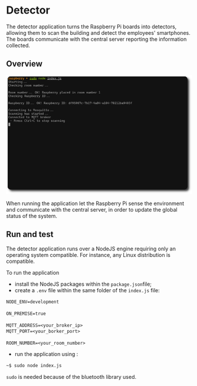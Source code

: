 # Detector

The detector application turns the Raspberry Pi boards into detectors, allowing them to scan the building and detect the employees' smartphones. The boards communicate with the central server reporting the information collected.

## Overview

![Raspberry Pi execution](../web-interface/src/assets/screenshots/rounded-raspberry-1.png)

When running the application let the Raspberry Pi sense the environment and communicate with the central server, in order to update the global status of the system.

## Run and test

The detector application runs over a NodeJS engine requiring only an operating system compatible. For instance, any Linux distribution is compatible. 

To run the application 
 - install the NodeJS packages within the `package.json`file;
 - create a `.env` file within the same folder of the `index.js` file:

```
NODE_ENV=development

ON_PREMISE=true

MQTT_ADDRESS=<your_broker_ip>
MQTT_PORT=<your_borker_port>

ROOM_NUMBER=<your_room_number>
```

- run the application using :

```bash
~$ sudo node index.js
```

`sudo` is needed because of the bluetooth library used.
